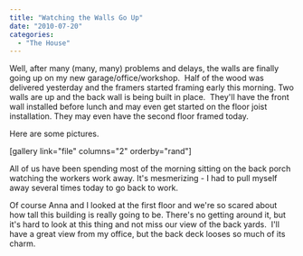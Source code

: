 ```yaml
---
title: "Watching the Walls Go Up"
date: "2010-07-20"
categories: 
  - "The House"
---
```


Well, after many (many, many) problems and delays, the walls are finally going up on my new garage/office/workshop.  Half of the wood was delivered yesterday and the framers started framing early this morning. Two walls are up and the back wall is being built in place.  They'll have the front wall installed before lunch and may even get started on the floor joist installation. They may even have the second floor framed today.

Here are some pictures.

\[gallery link="file" columns="2" orderby="rand"\]

All of us have been spending most of the morning sitting on the back porch watching the workers work away. It's mesmerizing - I had to pull myself away several times today to go back to work.

Of course Anna and I looked at the first floor and we're so scared about how tall this building is really going to be. There's no getting around it, but it's hard to look at this thing and not miss our view of the back yards.  I'll have a great view from my office, but the back deck looses so much of its charm.
